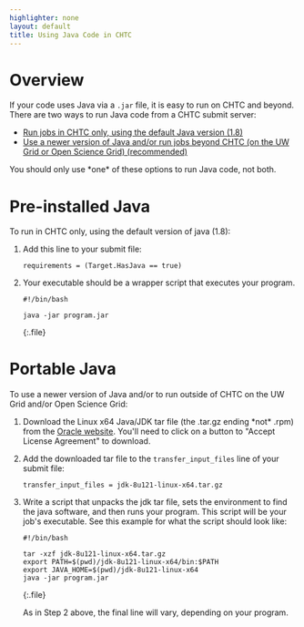 ```yaml
---
highlighter: none
layout: default
title: Using Java Code in CHTC
---
```


Overview
========

If your code uses Java via a `.jar` file, it is easy to run on CHTC and
beyond. There are two ways to run Java code from a CHTC submit server:

-   [Run jobs in CHTC only, using the default Java version
    (1.8)](#default)
-   [Use a newer version of Java and/or run jobs beyond CHTC (on the UW
    Grid or Open Science Grid) (recommended)](#portable)

You should only use \*one\* of these options to run Java code, not both.

<a name="default"></a>

Pre-installed Java
==================

To run in CHTC only, using the default version of java (1.8):

1.  Add this line to your submit file:

    ``` {.sub}
    requirements = (Target.HasJava == true) 
    ```

2.  Your executable should be a wrapper script that executes your
    program.

    ``` 
    #!/bin/bash

    java -jar program.jar
    ```
    {:.file}


<a name="portable"></a>

Portable Java
=============

To use a newer version of Java and/or to run outside of CHTC on the UW
Grid and/or Open Science Grid:

1. Download the Linux x64 Java/JDK tar file (the .tar.gz ending \*not\*
.rpm) from the [Oracle
website](http://www.oracle.com/technetwork/java/javase/downloads/index.html).
You\'ll need to click on a button to \"Accept License Agreement\" to
download.

2. Add the downloaded tar file to the `transfer_input_files` line of your
submit file:

    ``` {.sub}
    transfer_input_files = jdk-8u121-linux-x64.tar.gz
    ```
3. Write a script that unpacks the jdk tar file, sets the environment to
find the java software, and then runs your program. This script will be
your job\'s executable. See this example for what the script should look
like:

    ``` 
    #!/bin/bash

    tar -xzf jdk-8u121-linux-x64.tar.gz
    export PATH=$(pwd)/jdk-8u121-linux-x64/bin:$PATH
    export JAVA_HOME=$(pwd)/jdk-8u121-linux-x64
    java -jar program.jar
    ```
    {:.file}

    As in Step 2 above, the final line will vary, depending on your program.
